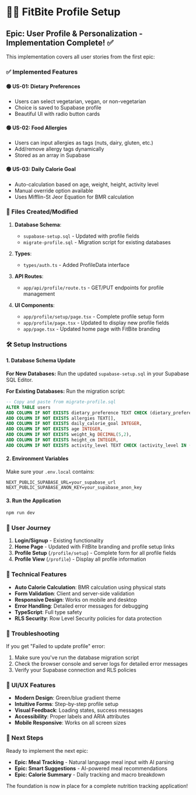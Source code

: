 # 🧑‍🍳 FitBite Profile Setup

## Epic: User Profile & Personalization - Implementation Complete! ✅

This implementation covers all user stories from the first epic:

### ✅ Implemented Features

#### 🟢 US-01: Dietary Preferences
- Users can select vegetarian, vegan, or non-vegetarian
- Choice is saved to Supabase profile
- Beautiful UI with radio button cards

#### 🟢 US-02: Food Allergies  
- Users can input allergies as tags (nuts, dairy, gluten, etc.)
- Add/remove allergy tags dynamically
- Stored as an array in Supabase

#### 🟢 US-03: Daily Calorie Goal
- Auto-calculation based on age, weight, height, activity level
- Manual override option available
- Uses Mifflin-St Jeor Equation for BMR calculation

### 📁 Files Created/Modified

1. **Database Schema**: 
   - `supabase-setup.sql` - Updated with profile fields
   - `migrate-profile.sql` - Migration script for existing databases

2. **Types**: 
   - `types/auth.ts` - Added ProfileData interface

3. **API Routes**: 
   - `app/api/profile/route.ts` - GET/PUT endpoints for profile management

4. **UI Components**:
   - `app/profile/setup/page.tsx` - Complete profile setup form
   - `app/profile/page.tsx` - Updated to display new profile fields
   - `app/page.tsx` - Updated home page with FitBite branding

### 🛠️ Setup Instructions

#### 1. Database Schema Update

**For New Databases:**
Run the updated `supabase-setup.sql` in your Supabase SQL Editor.

**For Existing Databases:**
Run the migration script:
```sql
-- Copy and paste from migrate-profile.sql
ALTER TABLE users 
ADD COLUMN IF NOT EXISTS dietary_preference TEXT CHECK (dietary_preference IN ('vegetarian', 'vegan', 'non-vegetarian')),
ADD COLUMN IF NOT EXISTS allergies TEXT[],
ADD COLUMN IF NOT EXISTS daily_calorie_goal INTEGER,
ADD COLUMN IF NOT EXISTS age INTEGER,
ADD COLUMN IF NOT EXISTS weight_kg DECIMAL(5,2),
ADD COLUMN IF NOT EXISTS height_cm INTEGER,
ADD COLUMN IF NOT EXISTS activity_level TEXT CHECK (activity_level IN ('sedentary', 'lightly_active', 'moderately_active', 'very_active', 'extremely_active'));
```

#### 2. Environment Variables
Make sure your `.env.local` contains:
```
NEXT_PUBLIC_SUPABASE_URL=your_supabase_url
NEXT_PUBLIC_SUPABASE_ANON_KEY=your_supabase_anon_key
```

#### 3. Run the Application
```bash
npm run dev
```

### 🎯 User Journey

1. **Login/Signup** - Existing functionality
2. **Home Page** - Updated with FitBite branding and profile setup links
3. **Profile Setup** (`/profile/setup`) - Complete form for all profile fields
4. **Profile View** (`/profile`) - Display all profile information

### 🔧 Technical Features

- **Auto Calorie Calculation**: BMR calculation using physical stats
- **Form Validation**: Client and server-side validation
- **Responsive Design**: Works on mobile and desktop
- **Error Handling**: Detailed error messages for debugging
- **TypeScript**: Full type safety
- **RLS Security**: Row Level Security policies for data protection

### 🐛 Troubleshooting

If you get "Failed to update profile" error:
1. Make sure you've run the database migration script
2. Check the browser console and server logs for detailed error messages
3. Verify your Supabase connection and RLS policies

### 🎨 UI/UX Features

- **Modern Design**: Green/blue gradient theme
- **Intuitive Forms**: Step-by-step profile setup
- **Visual Feedback**: Loading states, success messages
- **Accessibility**: Proper labels and ARIA attributes
- **Mobile Responsive**: Works on all screen sizes

### 🚀 Next Steps

Ready to implement the next epic:
- **Epic: Meal Tracking** - Natural language meal input with AI parsing
- **Epic: Smart Suggestions** - AI-powered meal recommendations
- **Epic: Calorie Summary** - Daily tracking and macro breakdown

The foundation is now in place for a complete nutrition tracking application!
